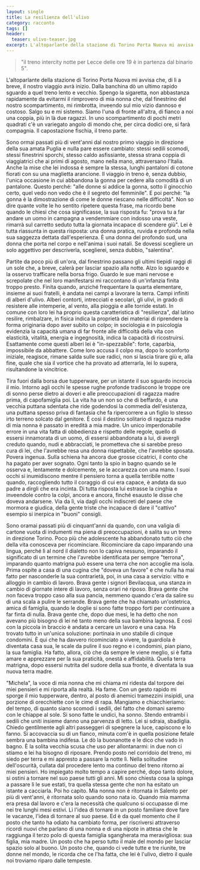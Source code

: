 ```yaml
---
layout: single
title: La resilienza dell'ulivo
category: racconto
tags: []
header:
  teaser: ulivo-teaser.jpg
excerpt: L'altoparlante della stazione di Torino Porta Nuova mi avvisa che, di l&igrave; a breve, il nostro viaggio avr&agrave; inizio. Dalla banchina d&ograve; un ultimo rapido sguardo a quel treno lento e vecchio. Spengo la sigaretta, non abbastanza rapidamente da evitarmi il rimprovero di mia nonna che, dal finestrino del nostro scompartimento, mi rimbrotta, inveendo sul mio vizio dannoso e costoso. Salgo su e mi sistemo. Siamo l'una di fronte all'altra, di fianco a noi una coppia, pi&ugrave; in l&agrave; due ragazzi. In uno scompartimento di pochi metri quadrati c'&egrave; un variegato angolo di mondo che, per circa dodici ore, si far&agrave; compagnia. Il capostazione fischia, il treno parte.
---
```


> "il treno intercity notte per Lecce delle ore 19 &egrave; in partenza dal binario 5".

L'altoparlante della stazione di Torino Porta Nuova mi avvisa che, di l&igrave; a breve, il nostro viaggio avr&agrave; inizio. Dalla banchina d&ograve; un ultimo rapido sguardo a quel treno lento e vecchio. Spengo la sigaretta, non abbastanza rapidamente da evitarmi il rimprovero di mia nonna che, dal finestrino del nostro scompartimento, mi rimbrotta, inveendo sul mio vizio dannoso e costoso. Salgo su e mi sistemo. Siamo l'una di fronte all'altra, di fianco a noi una coppia, pi&ugrave; in l&agrave; due ragazzi. In uno scompartimento di pochi metri quadrati c'&egrave; un variegato angolo di mondo che, per circa dodici ore, si far&agrave; compagnia. Il capostazione fischia, il treno parte.

Sono ormai passati pi&ugrave; di vent'anni dal nostro primo viaggio in direzione della sua amata Puglia e nulla pare essere cambiato: stessi sedili scomodi, stessi finestrini sporchi, stesso caldo asfissiante, stessa strana coppia di viaggiatrici che ai primi di agosto, mano nella mano, attraversano l'Italia. Anche la mise che lei indossa &egrave; sempre la stessa, lunghi pantaloni di cotone fiorati con su una maglietta arancione. Il viaggio in treno &egrave;, senza dubbio, l'unica occasione in cui abbandona la gonna per cedere alla comodit&agrave; di un pantalone. Questo perché: "alle donne si addice la gonna, sotto il ginocchio certo, quel vedo non vedo che &egrave; il segreto del femminile". E poi perché: "la gonna &egrave; la dimostrazione di come le donne riescano nelle difficolt&agrave;". Non so dire quante volte le ho sentito ripetere questa frase, ma ricordo bene quando le chiesi che cosa significasse, la sua risposta fu: "prova tu a far andare un uomo in campagna a vendemmiare con indosso una veste, rimarr&agrave; sul carretto seduto tutta la giornata incapace di scendere gi&ugrave;". Lei &egrave; tutta riassunta in questa risposta: una donna pratica, ruvida e profonda nella sua saggezza dettata dall'esperienza. &Egrave; una donna del profondo sud, una donna che porta nel corpo e nell'anima i suoi natali. Se dovessi scegliere un solo aggettivo per descriverla, sceglierei, senza dubbio, "salentina".

Partite da poco pi&ugrave; di un'ora, dal finestrino passano gli ultimi tiepidi raggi di un sole che, a breve, caler&agrave; per lasciar spazio alla notte. Alzo lo sguardo e la osservo trafficare nella borsa frigo. Guardo le sue mani nervose e screpolate che nel loro manifestarsi mi raccontano di un'infanzia finita troppo presto. Finita quando, anziché frequentare la quarta elementare, insieme ai suoi fratelli, &egrave; andata nei campi a lavorare la terra. Campi infiniti di alberi d'ulivo. Alberi contorti, intrecciati e secolari, gli ulivi, in grado di resistere alle intemperie, al vento, alla pioggia e alle torride estati. In comune con loro lei ha proprio questa caratteristica di "resilienza", dal latino resilire, rimbalzare, in fisica indica la propriet&agrave; dei materiai di riprendere la forma originaria dopo aver subito un colpo; in sociologia e in psicologia evidenzia la capacit&agrave; umana di far fronte alle difficolt&agrave; della vita con elasticit&agrave;, vitalit&agrave;, energia e ingegnosit&agrave;, indica la capacit&agrave; di ricostruirsi. Esattamente come questi alberi lei &egrave; "in-spezzabile": forte, caparbia, impossibile da abbattere. Come loro accusa il colpo ma, dopo lo sconforto iniziale, reagisce, rimane salda sulle sue radici, non si lascia tirare gi&ugrave; e, alla fine, quale che sia il vortice che ha provato ad atterrarla, lei lo supera, risultandone la vincitrice.  

Tira fuori dalla borsa due tupperware, per un istante il suo sguardo incrocia il mio. Intorno agli occhi le spesse rughe profonde tradiscono le troppe ore di sonno perse dietro ai doveri e alle preoccupazioni di ragazza madre prima, di capofamiglia poi. La vita ha un non so che di beffardo, &egrave; una vecchia puttana sdentata che ride godendosi la commedia dell'esistenza, una puttana spesso priva di fantasia che fa ripercorrere a un figlio lo stesso irto terreno solcato dal genitore. &Egrave; cos&igrave; il destino solitario di ragazza madre di mia nonna &egrave; passato in eredit&agrave; a mia madre.
Un unico imperdonabile errore in una vita fatta di obbedienza e rispetto delle regole, quello di essersi innamorata di un uomo, di essersi abbandonata a lui, di avergli creduto quando, nudi e abbracciati, le prometteva che si sarebbe preso cura di lei, che l'avrebbe resa una donna rispettabile, che l'avrebbe sposata. Povera ingenua. Sulla schiena ha ancora due grosse cicatrici, il conto che ha pagato per aver sognato. Ogni tanto la spio in bagno quando se le osserva e, lentamente e dolcemente, se le accarezza con una mano. I suoi occhi si inumidiscono mentre il pensiero torna a quella terribile notte quando, raccogliendo tutto il coraggio di cui era capace, &egrave; andata da suo padre a dirgli che era incinta. Di tutta risposta lui estrasse la cinghia e inveendole contro la colp&igrave;, ancora e ancora, finché esausto le disse che doveva andarsene. Via da l&igrave;, via dagli occhi indiscreti del paese che mormora e giudica, della gente triste che incapace di dare il "cattivo" esempio si inerpica in "buoni" consigli.

Sono oramai passati pi&ugrave; di cinquant'anni da quando, con una valigia di cartone vuota di indumenti ma piena di preoccupazioni, &egrave; salita su un treno in direzione Torino. Poco pi&ugrave; che adolescente ha abbandonato tutto ci&ograve; che della vita conosceva per ricominciare. Ricominciare da capo imparando una lingua, perché l&igrave; al nord il dialetto non lo capiva nessuno, imparando il significato di un termine che l'avrebbe identificata per sempre "terrona", imparando quanto matrigna pu&ograve; essere una terra che non accoglie ma isola. Prima ospite a casa di una cugina che "doveva un favore" e che nulla ha mai fatto per nasconderle la sua contrariet&agrave;, poi, in una casa a servizio: vitto e alloggio in cambio di lavoro. Brava gente i signori Bevilacqua, una stanza in cambio di giornate intere di lavoro, senza orari né riposo. Brava gente che non faceva troppo caso alla sua pancia, nemmeno quando c'era da salire su di una scala a pulire le serrande. Brava gente che ha chiamato un'ostetrica, amica di famiglia, quando le doglie si sono fatte troppo forti per continuare a far finta di nulla. Brava gente che, dopo due mesi, le ha detto che non avevano pi&ugrave; bisogno di lei né tanto meno della sua bambina lagnosa. E cos&igrave; con la piccola in braccio &egrave; andata a cercare un lavoro e una casa. Ha trovato tutto in un'unica soluzione: portinaia in uno stabile di cinque condomini. &Egrave; qui che ha davvero ricominciato a vivere, la guardiola &egrave; diventata casa sua, le scale da pulire il suo regno e i condomini, pian piano, la sua famiglia. Ha fatto, allora, ci&ograve; che da sempre le viene meglio, si &egrave; fatta amare e apprezzare per la sua praticit&agrave;, onest&agrave; e affidabilit&agrave;. Quella terra matrigna, dopo essersi nutrita del sudore della sua fronte, &egrave; diventata la sua nuova terra madre.

"Michela", la voce di mia nonna che mi chiama mi ridesta dal torpore dei miei pensieri e mi riporta alla realt&agrave;. Ha fame. Con un gesto rapido mi sporge il mio tupperware, dentro, al posto di anemici tramezzini insipidi, una porzione di orecchiette con le cime di rapa. Mangiamo e chiacchieriamo: del tempo, di quanto siano scomodi i sedili, del fatto che domani saremo con le chiappe al sole. Si sono fatte le undici, ha sonno. Stendo entrambi i sedili che uniti insieme danno una parvenza di letto. Lei si sdraia, sbadiglia. Chiedo gentilmente agli altri passeggeri di spegnere la luce, capiscono e lo fanno. Si accovaccia su di un fianco, minuta com'&egrave; in quella posizione fetale sembra una bambina indifesa. Le d&ograve; la buonanotte e le dico che vado in bagno. &Egrave; la solita vecchia scusa che uso per allontanarmi: in due non ci stiamo e lei ha bisogno di riposare. Prendo posto nel corridoio del treno, mi siedo per terra e mi appresto a passare la notte l&igrave;. Nella solitudine dell'oscurit&agrave;, cullata dal procedere lento ma continuo del treno ritorno ai miei pensieri.
Ho impiegato molto tempo a capire perché, dopo tanto dolore, si ostini a tornare nel suo paese tutti gli anni. Mi sono chiesta cosa la spinga a passare l&igrave; le sue estati, tra quella stessa gente che non ha esitato un istante a cacciarla. Poi ho capito. Mia nonna non &egrave; ritornata in Salento per pi&ugrave; di vent'anni, &egrave; ritornata solo quando sono nata io. Quando mia mamma era presa dal lavoro e c'era la necessit&agrave; che qualcuno si occupasse di me nei tre lunghi mesi estivi. L&igrave; l'idea di tornare in un posto familiare dove fare le vacanze, l'idea di tornare al suo paese. Ed &egrave; da quel momento che il posto che tanto ha odiato ha cambiato forma, per riscriversi attraverso ricordi nuovi che parlano di una nonna e di una nipote in attesa che le raggiunga il terzo polo di questa famiglia sgangherata ma meravigliosa: sua figlia, mia madre. Un posto che ha perso tutto il male del mondo per lasciar spazio solo al buono. Un posto che, quando ci vede tutte e tre riunite, tre donne nel mondo, le ricorda che ce l'ha fatta, che lei &egrave; l'ulivo, dietro il quale noi troviamo riparo dalle tempeste.
